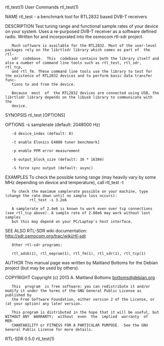 rtl_test(1)                                                        User Commands                                                       rtl_test(1)

NAME
       rtl_test - a benchmark tool for RTL2832 based DVB-T receivers

DESCRIPTION
       Test  tuning  range  and  functional  sample  rates of your device on your system.  Uses a re-purposed DVB-T receiver as a software defined
       radio. Written for and incorporated into the osmocom rtl-sdr project.

       Much software is available for the RTL2832. Most of the user-level packages rely on the librtlsdr library which comes as part of  the  rtl-
       sdr  codebase.  This  codebase contains both the library itself and also a number of command line tools such as rtl_test, rtl_sdr, rtl_tcp,
       and rtl_fm. These command line tools use the library to test for the existence of RTL2832 devices and to perform basic data transfer  func‐
       tions to and from the device.

       Because  most  of  the RTL2832 devices are connected using USB, the librtlsdr library depends on the libusb library to communicate with the
       device.

SYNOPSIS
       rtl_test [OPTIONS]

OPTIONS
       -s samplerate (default: 2048000 Hz)

       -d device_index (default: 0)

       -t enable Elonics E4000 tuner benchmark]

       -p enable PPM error measurement

       -b output_block_size (default: 16 * 16384)

       -S force sync output (default: async)

EXAMPLES
       To check the possible tuning range (may heavily vary by some MHz depending on device and temperature), call
               rtl_test -t

       To check the maximum samplerate possible on your machine, type (change the rate down until no sample loss occurs):
               rtl_test -s 3.2e6

       A samplerate of 2.4e6 is known to work even over tcp connections (see rtl_tcp above). A sample rate of 2.88e6 may work without lost samples
       but this may depend on your PC/Laptop's host interface.

SEE ALSO
       RTL-SDR wiki documentation: http://sdr.osmocom.org/trac/wiki/rtl-sdr

       Other rtl-sdr programs:

       rtl_adsb(1), rtl_eeprom(1), rtl_fm(1), rtl_sdr(1), rtl_tcp(1)

AUTHOR
       This manual page was written by Maitland Bottoms for the Debian project (but may be used by others).

COPYRIGHT
       Copyright (c) 2013 A. Maitland Bottoms <bottoms@debian.org>

       This  program  is free software: you can redistribute it and/or modify it under the terms of the GNU General Public License as published by
       the Free Software Foundation, either version 2 of the License, or (at your option) any later version.

       This program is distributed in the hope that it will be useful, but WITHOUT ANY  WARRANTY;  without  even  the  implied  warranty  of  MER‐
       CHANTABILITY or FITNESS FOR A PARTICULAR PURPOSE.  See the GNU General Public License for more details.

RTL-SDR                                                                0.5.0                                                           rtl_test(1)
